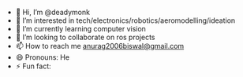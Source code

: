 - 👋 Hi, I’m @deadymonk
- 👀 I’m interested in tech/electronics/robotics/aeromodelling/ideation
- 🌱 I’m currently learning computer vision
- 💞️ I’m looking to collaborate on ros projects
- 📫 How to reach me anurag2006biswal@gmail.com
- 😄 Pronouns: He
- ⚡ Fun fact: 

<!---
deadymonk/deadymonk is a ✨ special ✨ repository because its `README.md` (this file) appears on your GitHub profile.
You can click the Preview link to take a look at your changes.
--->
